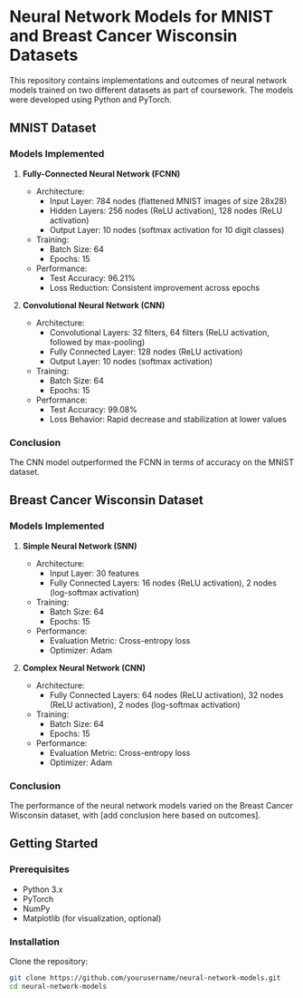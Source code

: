 # Neural Network Models for MNIST and Breast Cancer Wisconsin Datasets

This repository contains implementations and outcomes of neural network models trained on two different datasets as part of coursework. The models were developed using Python and PyTorch.

## MNIST Dataset

### Models Implemented

1. **Fully-Connected Neural Network (FCNN)**
   - Architecture:
     - Input Layer: 784 nodes (flattened MNIST images of size 28x28)
     - Hidden Layers: 256 nodes (ReLU activation), 128 nodes (ReLU activation)
     - Output Layer: 10 nodes (softmax activation for 10 digit classes)
   - Training:
     - Batch Size: 64
     - Epochs: 15
   - Performance:
     - Test Accuracy: 96.21%
     - Loss Reduction: Consistent improvement across epochs

2. **Convolutional Neural Network (CNN)**
   - Architecture:
     - Convolutional Layers: 32 filters, 64 filters (ReLU activation, followed by max-pooling)
     - Fully Connected Layer: 128 nodes (ReLU activation)
     - Output Layer: 10 nodes (softmax activation)
   - Training:
     - Batch Size: 64
     - Epochs: 15
   - Performance:
     - Test Accuracy: 99.08%
     - Loss Behavior: Rapid decrease and stabilization at lower values

### Conclusion
The CNN model outperformed the FCNN in terms of accuracy on the MNIST dataset.

## Breast Cancer Wisconsin Dataset

### Models Implemented

1. **Simple Neural Network (SNN)**
   - Architecture:
     - Input Layer: 30 features
     - Fully Connected Layers: 16 nodes (ReLU activation), 2 nodes (log-softmax activation)
   - Training:
     - Batch Size: 64
     - Epochs: 15
   - Performance:
     - Evaluation Metric: Cross-entropy loss
     - Optimizer: Adam

2. **Complex Neural Network (CNN)**
   - Architecture:
     - Fully Connected Layers: 64 nodes (ReLU activation), 32 nodes (ReLU activation), 2 nodes (log-softmax activation)
   - Training:
     - Batch Size: 64
     - Epochs: 15
   - Performance:
     - Evaluation Metric: Cross-entropy loss
     - Optimizer: Adam

### Conclusion
The performance of the neural network models varied on the Breast Cancer Wisconsin dataset, with [add conclusion here based on outcomes].

## Getting Started

### Prerequisites

- Python 3.x
- PyTorch
- NumPy
- Matplotlib (for visualization, optional)

### Installation

Clone the repository:

```bash
git clone https://github.com/yourusername/neural-network-models.git
cd neural-network-models
